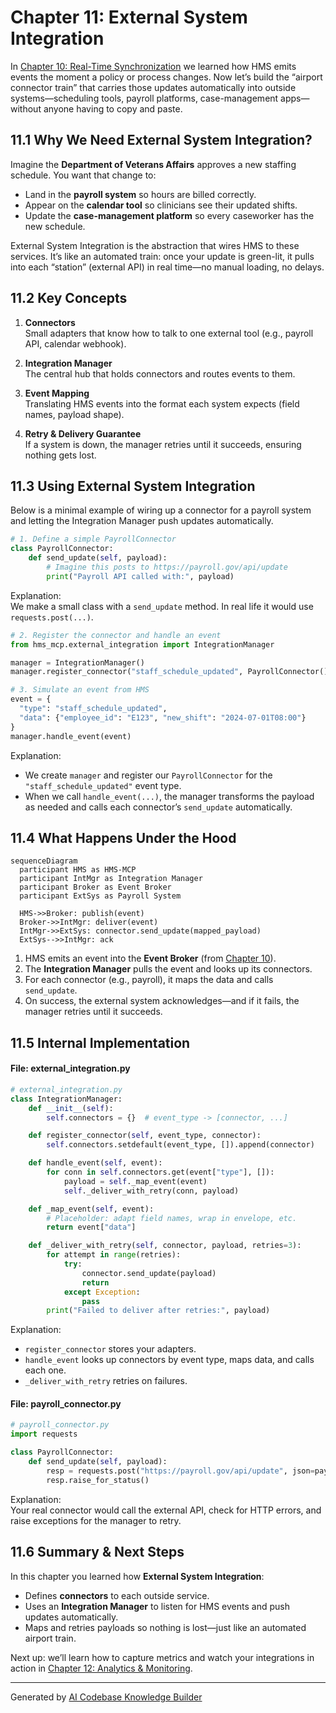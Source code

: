 # Chapter 11: External System Integration

In [Chapter 10: Real-Time Synchronization](10_real_time_synchronization_.md) we learned how HMS emits events the moment a policy or process changes. Now let’s build the “airport connector train” that carries those updates automatically into outside systems—scheduling tools, payroll platforms, case-management apps—without anyone having to copy and paste.

## 11.1 Why We Need External System Integration?

Imagine the **Department of Veterans Affairs** approves a new staffing schedule. You want that change to:

- Land in the **payroll system** so hours are billed correctly.  
- Appear on the **calendar tool** so clinicians see their updated shifts.  
- Update the **case-management platform** so every caseworker has the new schedule.

External System Integration is the abstraction that wires HMS to these services. It’s like an automated train: once your update is green-lit, it pulls into each “station” (external API) in real time—no manual loading, no delays.

## 11.2 Key Concepts

1. **Connectors**  
   Small adapters that know how to talk to one external tool (e.g., payroll API, calendar webhook).

2. **Integration Manager**  
   The central hub that holds connectors and routes events to them.

3. **Event Mapping**  
   Translating HMS events into the format each system expects (field names, payload shape).

4. **Retry & Delivery Guarantee**  
   If a system is down, the manager retries until it succeeds, ensuring nothing gets lost.

## 11.3 Using External System Integration

Below is a minimal example of wiring up a connector for a payroll system and letting the Integration Manager push updates automatically.

```python
# 1. Define a simple PayrollConnector
class PayrollConnector:
    def send_update(self, payload):
        # Imagine this posts to https://payroll.gov/api/update
        print("Payroll API called with:", payload)
```

Explanation:  
We make a small class with a `send_update` method. In real life it would use `requests.post(...)`.

```python
# 2. Register the connector and handle an event
from hms_mcp.external_integration import IntegrationManager

manager = IntegrationManager()
manager.register_connector("staff_schedule_updated", PayrollConnector())

# 3. Simulate an event from HMS
event = {
  "type": "staff_schedule_updated",
  "data": {"employee_id": "E123", "new_shift": "2024-07-01T08:00"}
}
manager.handle_event(event)
```

Explanation:  
- We create `manager` and register our `PayrollConnector` for the `"staff_schedule_updated"` event type.  
- When we call `handle_event(...)`, the manager transforms the payload as needed and calls each connector’s `send_update` automatically.

## 11.4 What Happens Under the Hood

```mermaid
sequenceDiagram
  participant HMS as HMS-MCP
  participant IntMgr as Integration Manager
  participant Broker as Event Broker
  participant ExtSys as Payroll System

  HMS->>Broker: publish(event)
  Broker->>IntMgr: deliver(event)
  IntMgr->>ExtSys: connector.send_update(mapped_payload)
  ExtSys-->>IntMgr: ack
```

1. HMS emits an event into the **Event Broker** (from [Chapter 10](10_real_time_synchronization_.md)).  
2. The **Integration Manager** pulls the event and looks up its connectors.  
3. For each connector (e.g., payroll), it maps the data and calls `send_update`.  
4. On success, the external system acknowledges—and if it fails, the manager retries until it succeeds.

## 11.5 Internal Implementation

#### File: external_integration.py

```python
# external_integration.py
class IntegrationManager:
    def __init__(self):
        self.connectors = {}  # event_type -> [connector, ...]

    def register_connector(self, event_type, connector):
        self.connectors.setdefault(event_type, []).append(connector)

    def handle_event(self, event):
        for conn in self.connectors.get(event["type"], []):
            payload = self._map_event(event)
            self._deliver_with_retry(conn, payload)

    def _map_event(self, event):
        # Placeholder: adapt field names, wrap in envelope, etc.
        return event["data"]

    def _deliver_with_retry(self, connector, payload, retries=3):
        for attempt in range(retries):
            try:
                connector.send_update(payload)
                return
            except Exception:
                pass
        print("Failed to deliver after retries:", payload)
```

Explanation:  
- `register_connector` stores your adapters.  
- `handle_event` looks up connectors by event type, maps data, and calls each one.  
- `_deliver_with_retry` retries on failures.

#### File: payroll_connector.py

```python
# payroll_connector.py
import requests

class PayrollConnector:
    def send_update(self, payload):
        resp = requests.post("https://payroll.gov/api/update", json=payload)
        resp.raise_for_status()
```

Explanation:  
Your real connector would call the external API, check for HTTP errors, and raise exceptions for the manager to retry.

## 11.6 Summary & Next Steps

In this chapter you learned how **External System Integration**:

- Defines **connectors** to each outside service.  
- Uses an **Integration Manager** to listen for HMS events and push updates automatically.  
- Maps and retries payloads so nothing is lost—just like an automated airport train.

Next up: we’ll learn how to capture metrics and watch your integrations in action in [Chapter 12: Analytics & Monitoring](12_analytics___monitoring_.md).

---

Generated by [AI Codebase Knowledge Builder](https://github.com/The-Pocket/Tutorial-Codebase-Knowledge)